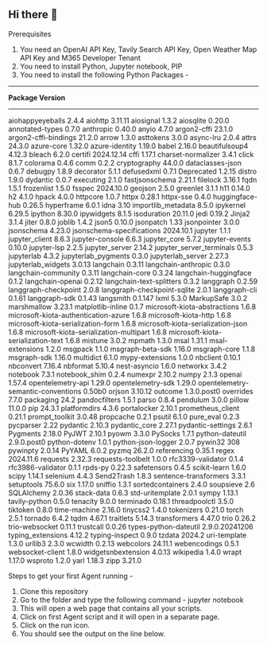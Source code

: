 ## Hi there 👋

Prerequisites
1. You need an OpenAI API Key, Tavily Search API Key, Open Weather Map API Key and M365 Developer Tenant
2. You need to install Python, Jupyter notebook, PIP
3. You need to install the following Python Packages - 
-----------------------------------------------------
**Package                                 Version**
--------------------------------------- --------------
aiohappyeyeballs                        2.4.4
aiohttp                                 3.11.11
aiosignal                               1.3.2
aiosqlite                               0.20.0
annotated-types                         0.7.0
anthropic                               0.40.0
anyio                                   4.7.0
argon2-cffi                             23.1.0
argon2-cffi-bindings                    21.2.0
arrow                                   1.3.0
asttokens                               3.0.0
async-lru                               2.0.4
attrs                                   24.3.0
azure-core                              1.32.0
azure-identity                          1.19.0
babel                                   2.16.0
beautifulsoup4                          4.12.3
bleach                                  6.2.0
certifi                                 2024.12.14
cffi                                    1.17.1
charset-normalizer                      3.4.1
click                                   8.1.7
colorama                                0.4.6
comm                                    0.2.2
cryptography                            44.0.0
dataclasses-json                        0.6.7
debugpy                                 1.8.9
decorator                               5.1.1
defusedxml                              0.7.1
Deprecated                              1.2.15
distro                                  1.9.0
dydantic                                0.0.7
executing                               2.1.0
fastjsonschema                          2.21.1
filelock                                3.16.1
fqdn                                    1.5.1
frozenlist                              1.5.0
fsspec                                  2024.10.0
geojson                                 2.5.0
greenlet                                3.1.1
h11                                     0.14.0
h2                                      4.1.0
hpack                                   4.0.0
httpcore                                1.0.7
httpx                                   0.28.1
httpx-sse                               0.4.0
huggingface-hub                         0.26.5
hyperframe                              6.0.1
idna                                    3.10
importlib_metadata                      8.5.0
ipykernel                               6.29.5
ipython                                 8.30.0
ipywidgets                              8.1.5
isoduration                             20.11.0
jedi                                    0.19.2
Jinja2                                  3.1.4
jiter                                   0.8.0
joblib                                  1.4.2
json5                                   0.10.0
jsonpatch                               1.33
jsonpointer                             3.0.0
jsonschema                              4.23.0
jsonschema-specifications               2024.10.1
jupyter                                 1.1.1
jupyter_client                          8.6.3
jupyter-console                         6.6.3
jupyter_core                            5.7.2
jupyter-events                          0.10.0
jupyter-lsp                             2.2.5
jupyter_server                          2.14.2
jupyter_server_terminals                0.5.3
jupyterlab                              4.3.2
jupyterlab_pygments                     0.3.0
jupyterlab_server                       2.27.3
jupyterlab_widgets                      3.0.13
langchain                               0.3.11
langchain-anthropic                     0.3.0
langchain-community                     0.3.11
langchain-core                          0.3.24
langchain-huggingface                   0.1.2
langchain-openai                        0.2.12
langchain-text-splitters                0.3.2
langgraph                               0.2.59
langgraph-checkpoint                    2.0.8
langgraph-checkpoint-sqlite             2.0.1
langgraph-cli                           0.1.61
langgraph-sdk                           0.1.43
langsmith                               0.1.147
lxml                                    5.3.0
MarkupSafe                              3.0.2
marshmallow                             3.23.1
matplotlib-inline                       0.1.7
microsoft-kiota-abstractions            1.6.8
microsoft-kiota-authentication-azure    1.6.8
microsoft-kiota-http                    1.6.8
microsoft-kiota-serialization-form      1.6.8
microsoft-kiota-serialization-json      1.6.8
microsoft-kiota-serialization-multipart 1.6.8
microsoft-kiota-serialization-text      1.6.8
mistune                                 3.0.2
mpmath                                  1.3.0
msal                                    1.31.1
msal-extensions                         1.2.0
msgpack                                 1.1.0
msgraph-beta-sdk                        1.16.0
msgraph-core                            1.1.8
msgraph-sdk                             1.16.0
multidict                               6.1.0
mypy-extensions                         1.0.0
nbclient                                0.10.1
nbconvert                               7.16.4
nbformat                                5.10.4
nest-asyncio                            1.6.0
networkx                                3.4.2
notebook                                7.3.1
notebook_shim                           0.2.4
numexpr                                 2.10.2
numpy                                   2.1.3
openai                                  1.57.4
opentelemetry-api                       1.29.0
opentelemetry-sdk                       1.29.0
opentelemetry-semantic-conventions      0.50b0
orjson                                  3.10.12
outcome                                 1.3.0.post0
overrides                               7.7.0
packaging                               24.2
pandocfilters                           1.5.1
parso                                   0.8.4
pendulum                                3.0.0
pillow                                  11.0.0
pip                                     24.3.1
platformdirs                            4.3.6
portalocker                             2.10.1
prometheus_client                       0.21.1
prompt_toolkit                          3.0.48
propcache                               0.2.1
psutil                                  6.1.0
pure_eval                               0.2.3
pycparser                               2.22
pydantic                                2.10.3
pydantic_core                           2.27.1
pydantic-settings                       2.6.1
Pygments                                2.18.0
PyJWT                                   2.10.1
pyowm                                   3.3.0
PySocks                                 1.7.1
python-dateutil                         2.9.0.post0
python-dotenv                           1.0.1
python-json-logger                      2.0.7
pywin32                                 308
pywinpty                                2.0.14
PyYAML                                  6.0.2
pyzmq                                   26.2.0
referencing                             0.35.1
regex                                   2024.11.6
requests                                2.32.3
requests-toolbelt                       1.0.0
rfc3339-validator                       0.1.4
rfc3986-validator                       0.1.1
rpds-py                                 0.22.3
safetensors                             0.4.5
scikit-learn                            1.6.0
scipy                                   1.14.1
selenium                                4.4.3
Send2Trash                              1.8.3
sentence-transformers                   3.3.1
setuptools                              75.6.0
six                                     1.17.0
sniffio                                 1.3.1
sortedcontainers                        2.4.0
soupsieve                               2.6
SQLAlchemy                              2.0.36
stack-data                              0.6.3
std-uritemplate                         2.0.1
sympy                                   1.13.1
tavily-python                           0.5.0
tenacity                                9.0.0
terminado                               0.18.1
threadpoolctl                           3.5.0
tiktoken                                0.8.0
time-machine                            2.16.0
tinycss2                                1.4.0
tokenizers                              0.21.0
torch                                   2.5.1
tornado                                 6.4.2
tqdm                                    4.67.1
traitlets                               5.14.3
transformers                            4.47.0
trio                                    0.26.2
trio-websocket                          0.11.1
trustcall                               0.0.26
types-python-dateutil                   2.9.0.20241206
typing_extensions                       4.12.2
typing-inspect                          0.9.0
tzdata                                  2024.2
uri-template                            1.3.0
urllib3                                 2.3.0
wcwidth                                 0.2.13
webcolors                               24.11.1
webencodings                            0.5.1
websocket-client                        1.8.0
widgetsnbextension                      4.0.13
wikipedia                               1.4.0
wrapt                                   1.17.0
wsproto                                 1.2.0
yarl                                    1.18.3
zipp                                    3.21.0


Steps to get your first Agent running -
1. Clone this repository
2. Go to the folder and type the following command - jupyter notebook
3. This will open a web page that contains all your scripts.
4. Click on first Agent script and it will open in a separate page.
5. Click on the run icon.
6. You should see the output on the line below.

